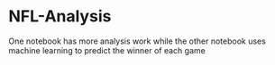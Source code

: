 # NFL-Analysis
One notebook has more analysis work while the other notebook uses machine learning to predict the winner of each game 
